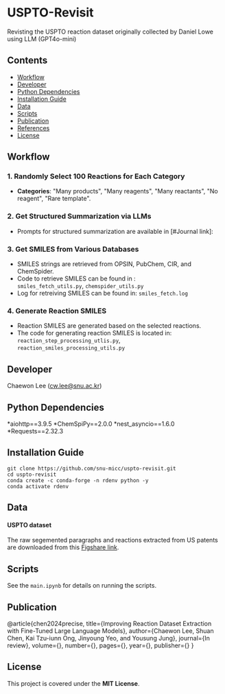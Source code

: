 # USPTO-Revisit
Revisting the USPTO reaction dataset originally collected by Daniel Lowe using LLM (GPT4o-mini)<br>

## Contents

- [Workflow](#Workflow)
- [Developer](#developer)
- [Python Dependencies](#python-dependencies)
- [Installation Guide](#installation-guide)
- [Data](#data)
- [Scripts](#scripts)
- [Publication](#publication)
- [References](#references)
- [License](#license)


## Workflow

### 1. Randomly Select 100 Reactions for Each Category
- **Categories**: "Many products", "Many reagents", "Many reactants", "No reagent", "Rare template".

### 2. Get Structured Summarization via LLMs
- Prompts for structured summarization are available in [#Journal link]:
  
### 3. Get SMILES from Various Databases
- SMILES strings are retrieved from OPSIN, PubChem, CIR, and ChemSpider.
- Code to retrieve SMILES can be found in :  
  `smiles_fetch_utils.py`, `chemspider_utils.py`
- Log for retreiving SMILES can be found in:
  `smiles_fetch.log`

### 4. Generate Reaction SMILES
- Reaction SMILES are generated based on the selected reactions.
- The code for generating reaction SMILES is located in:  
  `reaction_step_processing_utlis.py`, `reaction_smiles_processing_utils.py`

## Developer
Chaewon Lee (cw.lee@snu.ac.kr)<br>

## Python Dependencies
*aiohttp==3.9.5
*ChemSpiPy==2.0.0
*nest_asyncio==1.6.0
*Requests==2.32.3


## Installation Guide

```
git clone https://github.com/snu-micc/uspto-revisit.git
cd uspto-revisit
conda create -c conda-forge -n rdenv python -y
conda activate rdenv
```

## Data
#### USPTO dataset
The raw segemented paragraphs and reactions extracted from US patents are downloaded from this [Figshare link](https://figshare.com/articles/dataset/Chemical_reactions_from_US_patents_1976-Sep2016_/5104873).

## Scripts
See the `main.ipynb` for details on running the scripts.

## Publication
@article{chen2024precise,
  title={Improving Reaction Dataset Extraction with Fine-Tuned Large Language Models},
  author={Chaewon Lee, Shuan Chen, Kai Tzu-iunn Ong, Jinyoung Yeo, and Yousung Jung},
  journal={In review},
  volume={},
  number={},
  pages={},
  year={},
  publisher={}
}


## License
This project is covered under the **MIT License**.


